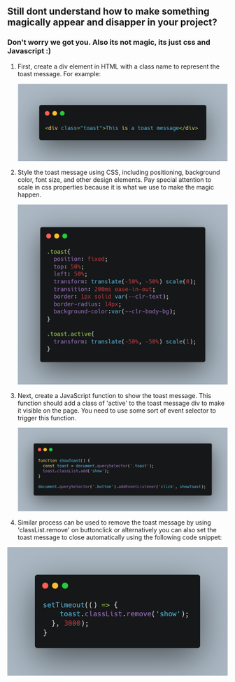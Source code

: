 ## Still dont understand how to make something magically appear and disapper in your project?

### Don't worry we got you. Also its not magic, its just css and Javascript :)

1. First, create a div element in HTML with a class name to represent the toast message. For example:

   ![Day5-Step1-cheatcode](https://github.com/Shees-Ali/Cheat-Sheet-resources-for-DFE/blob/main/Day%205/Day%205%20-%20Step%201%20-%20cheatcode.png?raw=true)
   
2. Style the toast message using CSS, including positioning, background color, font size, and other design elements. Pay special attention to scale in css properties because it is what we use to make the magic happen. 

   ![Day5-Step2-cheatcode](https://github.com/Shees-Ali/Cheat-Sheet-resources-for-DFE/blob/main/Day%205/Day%205%20-%20Step%202%20-%20cheatcode.png?raw=true)

3. Next, create a JavaScript function to show the toast message. This function should add a class of 'active' to the toast message div to make it visible on the page. You need to use some sort of event selector to trigger this function.  

   ![Day5-Step3-cheatcode](https://github.com/Shees-Ali/Cheat-Sheet-resources-for-DFE/blob/main/Day%205/Day%205%20-%20Step%203%20-%20cheatcode.png?raw=true)

4. Similar process can be used to remove the toast message by using 'classList.remove' on buttonclick or alternatively you can also set the toast message to close automatically using the following code snippet:

  ![Day5-Step4-cheatcode](https://github.com/Shees-Ali/Cheat-Sheet-resources-for-DFE/blob/main/Day%205/Day%205%20-%20Step%204%20-%20cheatcode.png?raw=true)
